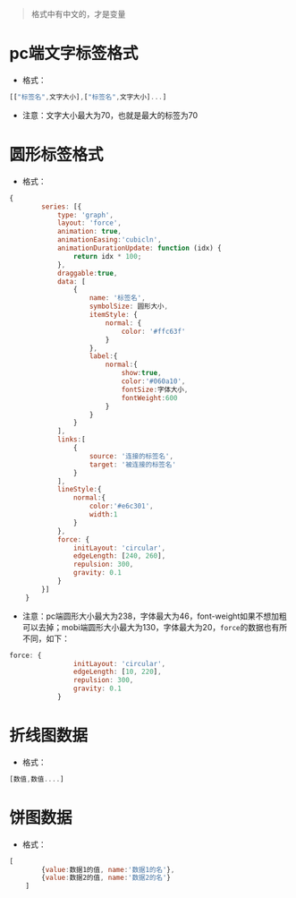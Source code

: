 > 格式中有中文的，才是变量

# pc端文字标签格式
- 格式：
```javascript
[["标签名",文字大小],["标签名",文字大小]...]
```

- 注意：文字大小最大为70，也就是最大的标签为70

# 圆形标签格式
- 格式：

```javascript
{
        series: [{
            type: 'graph',
            layout: 'force',
            animation: true,
            animationEasing:'cubicln',
            animationDurationUpdate: function (idx) {
                return idx * 100;
            },
            draggable:true,
            data: [
                {
                    name: '标签名',
                    symbolSize: 圆形大小,
                    itemStyle: {
                        normal: {
                            color: '#ffc63f'
                        }
                    },
                    label:{
                        normal:{
                            show:true,
                            color:'#060a10',
                            fontSize:字体大小,
                            fontWeight:600
                        }
                    }
                }
            ],
            links:[
                {
                    source: '连接的标签名',
                    target: '被连接的标签名'
                }
            ],
            lineStyle:{
                normal:{
                    color:'#e6c301',
                    width:1
                }
            },
            force: {
                initLayout: 'circular',
                edgeLength: [240, 260],
                repulsion: 300,
                gravity: 0.1
            }
        }]
    }
```

- 注意：pc端圆形大小最大为238，字体最大为46，font-weight如果不想加粗可以去掉；mobi端圆形大小最大为130，字体最大为20，``force``的数据也有所不同，如下：

```javascript
force: {
                initLayout: 'circular',
                edgeLength: [10, 220],
                repulsion: 300,
                gravity: 0.1
            }
```

# 折线图数据

- 格式：

```javascript
[数值,数值....]
```

# 饼图数据
- 格式：

```javascript
[
        {value:数据1的值, name:'数据1的名'},
        {value:数据2的值, name:'数据2的名'}
    ]
```